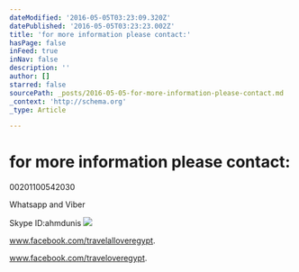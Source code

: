 ```yaml
---
dateModified: '2016-05-05T03:23:09.320Z'
datePublished: '2016-05-05T03:23:23.002Z'
title: 'for more information please contact:'
hasPage: false
inFeed: true
inNav: false
description: ''
author: []
starred: false
sourcePath: _posts/2016-05-05-for-more-information-please-contact.md
_context: 'http://schema.org'
_type: Article

---
```

# for more information please contact:

00201100542030

Whatsapp and Viber

Skype ID:ahmdunis
![](https://the-grid-user-content.s3-us-west-2.amazonaws.com/f77a390b-7c79-407d-8090-f5c972b4cd78.jpg)

www.facebook.com/travelalloveregypt.

www.facebook.com/traveloveregypt.
